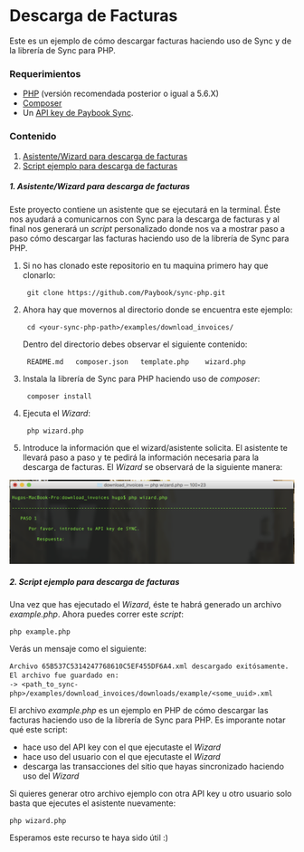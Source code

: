      
# Descarga de Facturas

Este es un ejemplo de cómo descargar facturas haciendo uso de Sync y de la librería de Sync para PHP.

### Requerimientos

- [PHP](http://php.net/) (versión recomendada posterior o igual a 5.6.X)
- [Composer](https://getcomposer.org/doc/00-intro.md)
- Un [API key de Paybook Sync](https://www.paybook.com/signup/es).

### Contenido

1. [Asistente/Wizard para descarga de facturas](#download_invoices_wizard)
2. [Script ejemplo para descarga de facturas](#download_invoices_example)

<div id='download_invoices_wizard'/>

##### 1. Asistente/Wizard para descarga de facturas

Este proyecto contiene un asistente que se ejecutará en la terminal. Éste nos ayudará a comunicarnos con Sync para la descarga de facturas y al final nos generará un *script* personalizado donde nos va a mostrar paso a paso cómo descargar las facturas haciendo uso de la librería de Sync para PHP.

1. Si no has clonado este repositorio en tu maquina primero hay que clonarlo:

		git clone https://github.com/Paybook/sync-php.git
	
2. Ahora hay que movernos al directorio donde se encuentra este ejemplo:

		cd <your-sync-php-path>/examples/download_invoices/
	
	Dentro del directorio debes observar el siguiente contenido:
		
		README.md	composer.json	template.php    wizard.php

3. Instala la librería de Sync para PHP haciendo uso de *composer*:
	
		composer install

4. Ejecuta el *Wizard*:
	
		php wizard.php

5. Introduce la información que el wizard/asistente solicita. El asistente te llevará paso a paso y te pedirá la información necesaria para la descarga de facturas. El *Wizard* se observará de la siguiente manera:

<p align="center"><img src="https://github.com/Paybook/sync-php/blob/master/examples/download_invoices/wizard.png"></p>

<div id='download_invoices_example'/>

##### 2. Script ejemplo para descarga de facturas

Una vez que has ejecutado el *Wizard*, éste te habrá generado un archivo *example.php*. Ahora puedes correr este *script*:
		
	php example.php		
	
Verás un mensaje como el siguiente:
	
	Archivo 65B537C5314247768610C5EF455DF6A4.xml descargado exitósamente. El archivo fue guardado en: 
	-> <path_to_sync-php>/examples/download_invoices/downloads/example/<some_uuid>.xml
   
El archivo *example.php* es un ejemplo en PHP de cómo descargar las facturas haciendo uso de la librería de Sync para PHP. Es imporante notar qué este script:
	
- hace uso del API key con el que ejecutaste el *Wizard*
- hace uso del usuario con el que ejecutaste el *Wizard*
- descarga las transacciones del sitio que hayas sincronizado haciendo uso del *Wizard*

Si quieres generar otro archivo ejemplo con otra API key u otro usuario solo basta que ejecutes el asistente nuevamente:
	
	php wizard.php
	
Esperamos este recurso te haya sido útil :)













